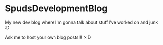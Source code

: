 # SpudsDevelopmentBlog
My new dev blog where I'm gonna talk about stuff I've worked on and junk :D

Ask me to host your own blog posts!!! >:D
